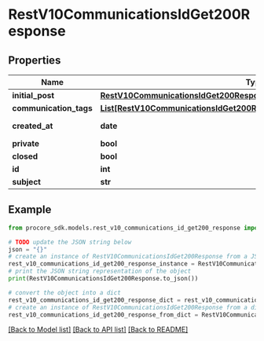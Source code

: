 # RestV10CommunicationsIdGet200Response


## Properties

Name | Type | Description | Notes
------------ | ------------- | ------------- | -------------
**initial_post** | [**RestV10CommunicationsIdGet200ResponseAllOfInitialPost**](RestV10CommunicationsIdGet200ResponseAllOfInitialPost.md) |  | [optional] 
**communication_tags** | [**List[RestV10CommunicationsIdGet200ResponseAllOfCommunicationTagsInner]**](RestV10CommunicationsIdGet200ResponseAllOfCommunicationTagsInner.md) |  | [optional] 
**created_at** | **date** | Date created | [optional] 
**private** | **bool** | Private flag | [optional] 
**closed** | **bool** | Closed flag | [optional] 
**id** | **int** | ID | [optional] 
**subject** | **str** | Subject | [optional] 

## Example

```python
from procore_sdk.models.rest_v10_communications_id_get200_response import RestV10CommunicationsIdGet200Response

# TODO update the JSON string below
json = "{}"
# create an instance of RestV10CommunicationsIdGet200Response from a JSON string
rest_v10_communications_id_get200_response_instance = RestV10CommunicationsIdGet200Response.from_json(json)
# print the JSON string representation of the object
print(RestV10CommunicationsIdGet200Response.to_json())

# convert the object into a dict
rest_v10_communications_id_get200_response_dict = rest_v10_communications_id_get200_response_instance.to_dict()
# create an instance of RestV10CommunicationsIdGet200Response from a dict
rest_v10_communications_id_get200_response_from_dict = RestV10CommunicationsIdGet200Response.from_dict(rest_v10_communications_id_get200_response_dict)
```
[[Back to Model list]](../README.md#documentation-for-models) [[Back to API list]](../README.md#documentation-for-api-endpoints) [[Back to README]](../README.md)



